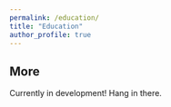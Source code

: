 ```yaml
---
permalink: /education/
title: "Education"
author_profile: true
---
```


More
------
Currently in development! Hang in there.

